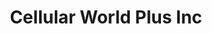 ---
title: "Cellular World Plus Inc"
url: /etobicoke/cellular-world-plus-inc/
shop: mobile phone
---